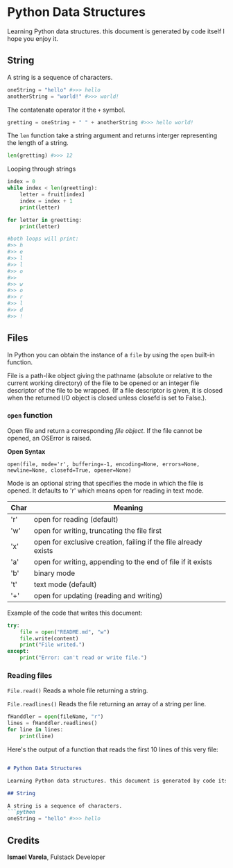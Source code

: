 
# Python Data Structures

Learning Python data structures. this document is generated by code itself I hope you enjoy it.

## String

A string is a sequence of characters.
```python
oneString = "hello" #>>> hello
anotherString = "world!" #>>> world!
```

The contatenate operator it the `+` symbol.
```python
gretting = oneString + " " + anotherString #>>> hello world!
```

The `len` function take a string argument and returns interger representing the length of a string.
```python
len(gretting) #>>> 12
```

Looping through strings
```python
index = 0
while index < len(greetting):
    letter = fruit[index]
    index = index + 1
    print(letter) 

for letter in greetting:
    print(letter)

#both loops will print: 
#>> h
#>> e
#>> l
#>> l
#>> o
#>> 
#>> w
#>> o
#>> r
#>> l
#>> d
#>> !
```

## Files

In Python you can obtain the instance of a `file` by using the `open` built-in function.

File is a path-like object giving the pathname (absolute or relative to the current working directory) 
of the file to be opened or an integer file descriptor of the file to be wrapped. 
(If a file descriptor is given, it is closed when the returned I/O object is closed unless closefd is set to False.).

### `open` function
Open file and return a corresponding _file object_. If the file cannot be opened, an OSError is raised.
 
**Open Syntax**
```
open(file, mode='r', buffering=-1, encoding=None, errors=None, newline=None, closefd=True, opener=None)
```

Mode is an optional string that specifies the mode in which the file is opened. It defaults to 'r' which means open for reading in text mode.

|Char|Meaning|
|----|-------|
|'r'|open for reading (default)|
|'w'| open for writing, truncating the file first|
|'x'| open for exclusive creation, failing if the file already exists|
|'a'| open for writing, appending to the end of file if it exists|
|'b'| binary mode|
|'t'| text mode (default)|
|'+'| open for updating (reading and writing)|

Example of the code that writes this document:
```python
try:
    file = open("README.md", "w")
    file.write(content)
    print("File writed.")
except:
    print("Error: can't read or write file.")
```

### Reading files

`File.read()` Reads a whole file returning a string.

`File.readlines()` Reads the file returning an array of a string per line.
```python
fHanddler = open(fileName, "r")
lines = fHanddler.readlines()
for line in lines:
    print(line)
```

Here's the output of a function that reads the first 10 lines of this very file:
```md

# Python Data Structures

Learning Python data structures. this document is generated by code itself I hope you enjoy it.

## String

A string is a sequence of characters.
```python
oneString = "hello" #>>> hello

```


## Credits

**Ismael Varela**, Fulstack Developer
